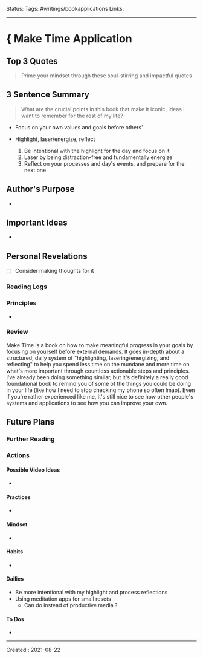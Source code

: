
Status:
Tags: #writings/bookapplications
Links: 
___
# { Make Time Application
## Top 3 Quotes
> Prime your mindset through these soul-stirring and impactful quotes


## 3 Sentence Summary
 > What are the crucial points in this book that make it iconic, ideas I want to remember for the rest of my life?
- Focus on your own values and goals before others'

- Highlight, laser/energize, reflect
	1.  Be intentional with the highlight for the day and focus on it
	2. Laser by being distraction-free and fundamentally energize
	3. Reflect on your processes and day's events, and prepare for the next one
## Author's Purpose
- 
## Important Ideas
- 
## Personal Revelations
- [ ] Consider making thoughts for it
### Reading Logs
### Principles
- 
### Review
Make Time is a book on how to make meaningful progress in your goals by focusing on yourself before external demands. It goes in-depth about a structured, daily system of "highlighting, lasering/energizing, and reflecting" to help you spend less time on the mundane and more time on what's more important through countless actionable steps and principles. I've already been doing something similar, but it's definitely a really good foundational book to remind you of some of the things you could be doing in your life (like how I need to stop checking my phone so often lmao). Even if you're rather experienced like me, it's still nice to see how other people's systems and applications to see how you can improve your own. 
## Future Plans
### Further Reading

### Actions
#### Possible Video Ideas
- 
#### Practices
- 
#### Mindset
- 
#### Habits
- 
#### Dailies
- Be more intentional with my highlight and process reflections
- Using meditation apps for small resets
	- Can do instead of productive media ?
#### To Dos
- 
___
Created:: 2021-08-22 
